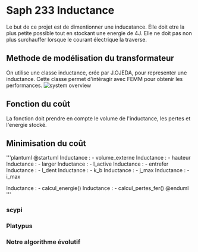 # Saph 233 Inductance
Le but de ce projet est de dimentionner une inducatance. Elle doit etre la plus petite possible tout en stockant une energie de 4J. Elle ne doit pas non plus surchauffer lorsque le courant électrique la traverse.

## Methode de modélisation du transformateur
On utilise une classe inductance, crée par J.OJEDA, pour representer une inductance. Cette classe permet d'intéragir avec FEMM pour obtenir les performances.
![system overview](http://www.plantuml.com/plantuml/proxy?cache=no&src=https://raw.github.com/anoff/plantbuddy/master/assets/overview.iuml)
## Fonction du coût
La fonction doit prendre en compte le volume de l'inductance, les pertes et l'energie stocké.

## Minimisation du coût
'''plantuml
@startuml
Inductance : - volume_externe
Inductance : - hauteur
Inductance : - larger
Inductance : - l_active
Inductance : - entrefer
Inductance : - l_dent
Inductance : - k_b
Inductance : - j_max
Inductance : - i_max

Inductance : - calcul_energie()
Inductance : - calcul_pertes_fer()
@enduml
'''
### scypi

### Platypus

### Notre algorithme évolutif
